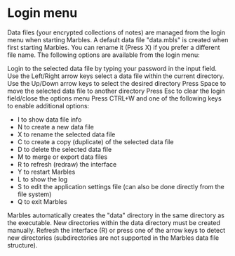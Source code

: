 # Login menu
Data files (your encrypted collections of notes) are managed from the login menu when starting Marbles.
A default data file "data.mbls" is created when first starting Marbles. You can rename it (Press X) if you prefer a different file name. The following options are available from the login menu:

Login to the selected data file by typing your password in the input field.
Use the Left/Right arrow keys select a data file within the current directory.
Use the Up/Down arrow keys to select the desired directory
Press Space to move the selected data file to another directory
Press Esc to clear the login field/close the options menu
Press CTRL+W and one of the following keys to enable additional options:

- I to show data file info
- N to create a new data file
- X to rename the selected data file
- C to create a copy (duplicate) of the selected data file
- D to delete the selected data file
- M to merge or export data files
- R to refresh (redraw) the interface
- Y to restart Marbles
- L to show the log
- S to edit the application settings file (can also be done directly from the file system)
- Q to exit Marbles

Marbles automatically creates the "data" directory in the same directory as the executable.
New directories within the data directory must be created manually. Refresh the interface (R) or press one of the arrow keys to detect new directories (subdirectories are not supported in the Marbles data file structure).
